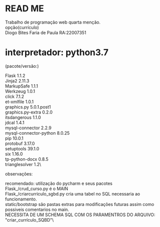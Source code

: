 # READ ME
Trabalho de programação web quarta menção.\
opção(currículo)\
Diogo Bites Faria de Paula RA:22007351

# interpretador: python3.7

(pacote/versão:)

Flask	                  1.1.2\
Jinja2	                2.11.3\
MarkupSafe	            1.1.1\
Werkzeug	              1.0.1\
click	                  7.1.2\
et-xmlfile	            1.0.1\
graphics.py	            5.0.1.post1\
graphics.py-extra	      0.2.0\
itsdangerous	          1.1.0\
jdcal	                  1.4.1\
mysql-connector	        2.2.9\
mysql-connector-python	8.0.25\
pip	                    10.0.1\
protobuf	              3.17.0\
setuptools	            39.1.0\
six	                    1.16.0\
tp-python-docx	        0.8.5\
trianglesolver	        1.2\


observações:

recomendado: utilização do pycharm e seus pacotes\
Flask_/crud_curso.py é o MAIN\
Flask_/criarcurriculo_sgbd.py cria uma tabel no SQL necessaria ao funcionamento.\
static/bootstrap são pastas extras para modificações futuras assim como possiveis comentarios no main.\
NECESSITA DE UM SCHEMA SQL COM OS PARAMENTROS DO ARQUIVO: "criar_currículo_SQBD"\



